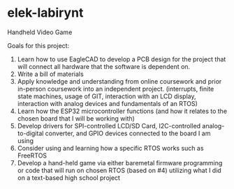 # elek-labirynt
Handheld Video Game

Goals for this project:
1. Learn how to use EagleCAD to develop a PCB design for the project that will connect all hardware that the software is dependent on.
2. Write a bill of materials
3. Apply knowledge and understanding from online coursework and prior in-person coursework into an independent project. (interrupts, finite state machines, usage of GIT, interaction with an LCD display, interaction with analog devices and fundamentals of an RTOS)
4. Learn how the ESP32 microcontroller functions (and how it relates to the chosen board that I will be working with)
5. Develop drivers for SPI-controlled LCD/SD Card, I2C-controlled analog-to-digital converter, and GPIO devices connected to the board I am using
6. Consider using and learning how a specific RTOS works such as FreeRTOS
7. Develop a hand-held game via either baremetal firmware programming or code that will run on chosen RTOS (based on #4) utilizing what I did on a text-based high school project
